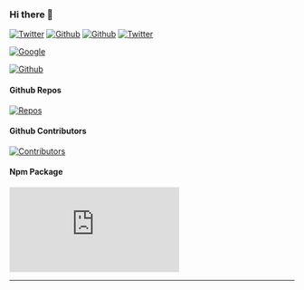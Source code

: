 ### Hi there 👋

[![Twitter](https://badge.eu.org/static/USAing/555?opacity=1&icon=twitter&iconcolor=3bc8f4)](https://badge.eu.org)
[![Github](https://badge.eu.org/static/Sponsor/f6f8fa?icon=heart&iconcolor=ea4aaa&stroke=d1d9e0&textcolor=555)](https://badge.eu.org)
[![Github](https://badge.eu.org/static/USAing/555?opacity=1&icon=github&iconcolor=3bc8f4)](https://badge.eu.org)
[![Twitter](https://badge.eu.org/static/Star/fcfcfc/8.7K/fcfcfc?icon=watch&iconcolor=000&stroke=d5d5d5&textcolor=000&bubble=1)](https://badge.eu.org)

[![Google](https://badge.eu.org/static/USAing%40gmail.com/2196f3?opacity=1&icon=google&iconcolor=dc4a3d)](https://badge.eu.org)

[![Github](https://badge.eu.org/static/1FYbZECgs3V3zRx6P7yAu2nCDXP2DHpwt8/55A?opacity=1&icon=bitcoin&iconcolor=F9A136)](https://badge.eu.org)


#### Github Repos

[![Repos](https://badge.eu.org/github/repos/USAing/QRCode)](https://badge.eu.org)

#### Github Contributors

[![Contributors](https://badge.eu.org/github/contributors/USAing/USAing)](https://badge.eu.org)

#### Npm Package

[![Contributors](https://badge.eu.org/npm/package/https.js)](https://badge.eu.org)

---
